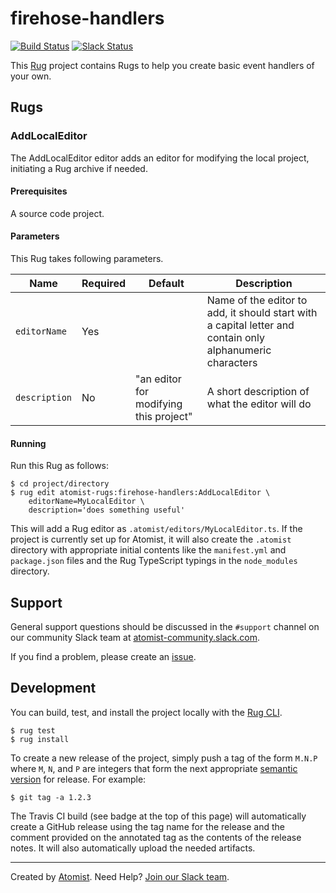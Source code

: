 # firehose-handlers

[![Build Status](https://travis-ci.org/atomist-rugs/firehose-handlers.svg?branch=master)](https://travis-ci.org/atomist-rugs/firehose-handlers)
[![Slack Status](https://join.atomist.com/badge.svg)](https://join.atomist.com)

[rug]: http://docs.atomist.com/

This [Rug][rug] project contains Rugs to help you create basic event handlers of your own.

## Rugs


### AddLocalEditor

The AddLocalEditor editor adds an editor for modifying the local
project, initiating a Rug archive if needed.

#### Prerequisites

A source code project.

#### Parameters

This Rug takes following parameters.

Name | Required | Default | Description
-----|----------|---------|------------
`editorName` | Yes | | Name of the editor to add, it should start with a capital letter and contain only alphanumeric characters
`description` | No | "an editor for modifying this project" | A short description of what the editor will do

#### Running

Run this Rug as follows:

```
$ cd project/directory
$ rug edit atomist-rugs:firehose-handlers:AddLocalEditor \
    editorName=MyLocalEditor \
    description='does something useful'
```

This will add a Rug editor as `.atomist/editors/MyLocalEditor.ts`.  If
the project is currently set up for Atomist, it will also create the
`.atomist` directory with appropriate initial contents like the
`manifest.yml` and `package.json` files and the Rug TypeScript typings
in the `node_modules` directory.

## Support

General support questions should be discussed in the `#support`
channel on our community Slack team
at [atomist-community.slack.com][slack].

If you find a problem, please create an [issue][].

[issue]: https://github.com/atomist-rugs/firehose-handlers/issues

## Development

You can build, test, and install the project locally with
the [Rug CLI][cli].

[cli]: https://github.com/atomist/rug-cli

```
$ rug test
$ rug install
```

To create a new release of the project, simply push a tag of the form
`M.N.P` where `M`, `N`, and `P` are integers that form the next
appropriate [semantic version][semver] for release.  For example:

[semver]: http://semver.org

```
$ git tag -a 1.2.3
```

The Travis CI build (see badge at the top of this page) will
automatically create a GitHub release using the tag name for the
release and the comment provided on the annotated tag as the contents
of the release notes.  It will also automatically upload the needed
artifacts.

---
Created by [Atomist][atomist].
Need Help?  [Join our Slack team][slack].

[atomist]: https://www.atomist.com/
[slack]: https://join.atomist.com/
